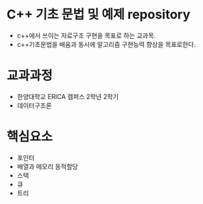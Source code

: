 # C++ 기초 문법 및 예제 repository
* c++에서 쓰이는 자료구조 구현을 목표로 하는 교과목. 
* c++기초문법을 배움과 동시에 알고리즘 구현능력 향상을 목표로한다.


# 교과과정
* 한양대학교 ERICA 캠퍼스 2학년 2학기  
* 데이터구조론 

# 핵심요소
* 포인터
* 배열과 메모리 동적할당
 * 스택
 * 큐
 * 트리
